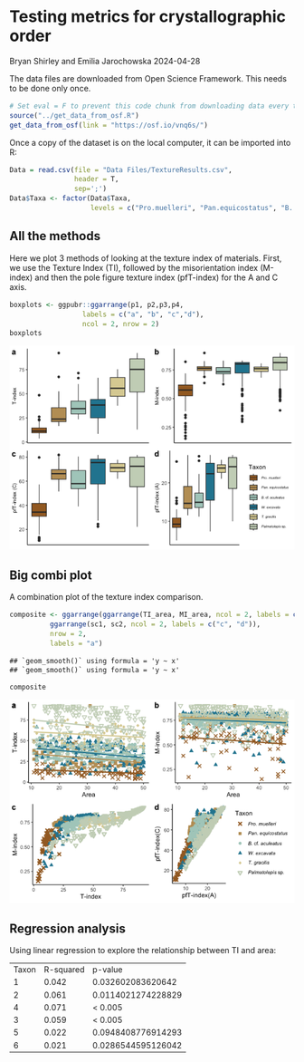 Testing metrics for crystallographic order
================
Bryan Shirley and Emilia Jarochowska
2024-04-28

The data files are downloaded from Open Science Framework. This needs to
be done only once.

``` r
# Set eval = F to prevent this code chunk from downloading data every time
source("../get_data_from_osf.R")
get_data_from_osf(link = "https://osf.io/vnq6s/")
```

Once a copy of the dataset is on the local computer, it can be imported
into R:

``` r
Data = read.csv(file = "Data Files/TextureResults.csv",
                header = T, 
                sep=';')
Data$Taxa <- factor(Data$Taxa, 
                    levels = c("Pro.muelleri", "Pan.equicostatus", "B. cf. aculeatus", "W. excavata", "T. gracilis", "Palmatolepis sp."))
```

## All the methods

Here we plot 3 methods of looking at the texture index of materials.
First, we use the Texture Index (TI), followed by the misorientation
index (M-index) and then the pole figure texture index (pfT-index) for
the A and C axis.

``` r
boxplots <- ggpubr::ggarrange(p1, p2,p3,p4,
                  labels = c("a", "b", "c","d"),
                  ncol = 2, nrow = 2)
boxplots
```

![](index_files/figure-gfm/unnamed-chunk-1-1.png)<!-- -->

## Big combi plot

A combination plot of the texture index comparison.

``` r
composite <- ggarrange(ggarrange(TI_area, MI_area, ncol = 2, labels = c("a", "b")),
          ggarrange(sc1, sc2, ncol = 2, labels = c("c", "d")),
          nrow = 2, 
          labels = "a")
```

    ## `geom_smooth()` using formula = 'y ~ x'
    ## `geom_smooth()` using formula = 'y ~ x'

``` r
composite
```

![](index_files/figure-gfm/Composite%20plot%20used%20in%20Extended%20Data-1.png)<!-- -->

## Regression analysis

Using linear regression to explore the relationship between TI and area:

|       |           |                    |
|:------|:----------|:-------------------|
| Taxon | R-squared | p-value            |
| 1     | 0.042     | 0.032602083620642  |
| 2     | 0.061     | 0.0114021274228829 |
| 4     | 0.071     | \< 0.005           |
| 3     | 0.059     | \< 0.005           |
| 5     | 0.022     | 0.0948408776914293 |
| 6     | 0.021     | 0.0286544595126042 |
